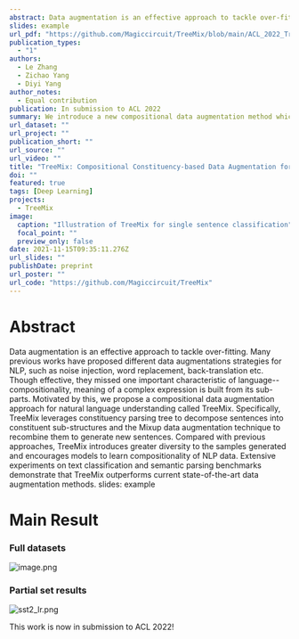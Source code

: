 ```yaml
---
abstract: Data augmentation is an effective approach to tackle over-fitting. Many previous works have proposed different data augmentations strategies for NLP, such as noise injection, word replacement,  back-translation etc. Though effective, they missed one important characteristic of language--compositionality, meaning of a complex expression is built from its sub-parts. Motivated by this, we propose a compositional data augmentation approach for natural language understanding called TreeMix. Specifically, TreeMix leverages constituency parsing tree to decompose sentences into constituent sub-structures and the Mixup data augmentation technique to recombine them to generate new sentences. Compared with previous approaches, TreeMix introduces greater diversity to the samples generated and encourages models to learn compositionality of NLP data. Extensive experiments on text classification and semantic parsing benchmarks demonstrate that TreeMix outperforms current state-of-the-art data augmentation methods.
slides: example
url_pdf: "https://github.com/Magiccircuit/TreeMix/blob/main/ACL_2022_TreeMix.pdf"
publication_types:
  - "1"
authors:
  - Le Zhang
  - Zichao Yang
  - Diyi Yang
author_notes:
  - Equal contribution
publication: In submission to ACL 2022
summary: We introduce a new compositional data augmentation method which encourages models to learn compositionality of NLP data and outperforms current state-of-the-art data augmentation methods on several benchmarks.
url_dataset: ""
url_project: ""
publication_short: ""
url_source: ""
url_video: ""
title: "TreeMix: Compositional Constituency-based Data Augmentation for Natural Language Understanding"
doi: ""
featured: true
tags: [Deep Learning]
projects:
  - TreeMix
image:
  caption: "Illustration of TreeMix for single sentence classification"
  focal_point: ""
  preview_only: false
date: 2021-11-15T09:35:11.276Z
url_slides: ""
publishDate: preprint
url_poster: ""
url_code: "https://github.com/Magiccircuit/TreeMix"
---
```


# Abstract

Data augmentation is an effective approach to tackle over-fitting. Many previous works have proposed different data augmentations strategies for NLP, such as noise injection, word replacement,  back-translation etc. Though effective, they missed one important characteristic of language--compositionality, meaning of a complex expression is built from its sub-parts. Motivated by this, we propose a compositional data augmentation approach for natural language understanding called TreeMix. Specifically, TreeMix leverages constituency parsing tree to decompose sentences into constituent sub-structures and the Mixup data augmentation technique to recombine them to generate new sentences. Compared with previous approaches, TreeMix introduces greater diversity to the samples generated and encourages models to learn compositionality of NLP data. Extensive experiments on text classification and semantic parsing benchmarks demonstrate that TreeMix outperforms current state-of-the-art data augmentation methods.
slides: example



# Main Result 

### Full datasets

![image.png](https://i.loli.net/2021/11/16/j4tEyJ5NpfTWIwA.png)

### Partial set results

![sst2_lr.png](https://i.loli.net/2021/11/16/iOStwlsmyh8zC2Z.png)

This work is now in submission to ACL 2022!  

